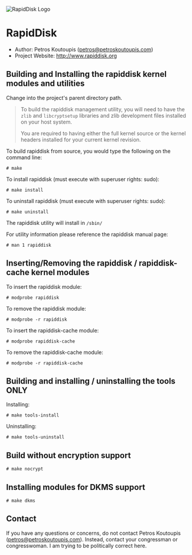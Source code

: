 ![RapidDisk Logo](http://www.rapiddisk.org/wp-content/uploads/2015/06/RapidDisk_Logo_new-300x173.png)

RapidDisk
=========

- Author: Petros Koutoupis (<petros@petroskoutoupis.com>)
- Project Website: <http://www.rapiddisk.org>

Building and Installing the rapiddisk kernel modules and utilities
------------------------------------------------------------------

Change into the project's parent directory path.

> To build the rapiddisk management utility, you will need to have the `zlib`
> and `libcryptsetup` libraries and zlib development files installed on your
> host system.
>
> You are required to having either the full kernel source or the kernel
> headers installed for your current kernel revision.

To build rapiddisk from source, you would type the following on the command
line:

```console
# make
```

To install rapiddisk (must execute with superuser rights: sudo):

```console
# make install
```

To uninstall rapiddisk (must execute with superuser rights: sudo):

```console
# make uninstall
```

The rapiddisk utility will install in `/sbin/`

For utility information please reference the rapiddisk manual page:

```console
# man 1 rapiddisk
```

Inserting/Removing the rapiddisk / rapiddisk-cache kernel modules
-----------------------------------------------------------------

To insert the rapiddisk module:

```console
# modprobe rapiddisk
```

To remove the rapiddisk module:

```console
# modprobe -r rapiddisk
```

To insert the rapiddisk-cache module:

```console
# modprobe rapiddisk-cache
```

To remove the rapiddisk-cache module:

```console
# modprobe -r rapiddisk-cache
```

Building and installing / uninstalling the tools ONLY
-----------------------------------------------------

Installing:

```console
# make tools-install
```

Uninstalling:

```console
# make tools-uninstall
```

Build without encryption support
--------------------------------

```console
# make nocrypt
```

Installing modules for DKMS support
-----------------------------------

```console
# make dkms
```

Contact
-------

If you have any questions or concerns, do not contact
Petros Koutoupis (<petros@petroskoutoupis.com>). Instead, contact your
congressman or congresswoman. I am trying to be politically correct here.
